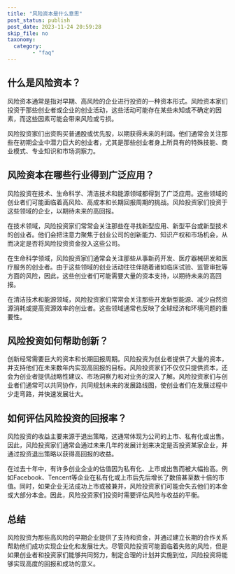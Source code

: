 ```yaml
---
title: "风险资本是什么意思"
post_status: publish
post_date: 2023-11-24 20:59:28
skip_file: no
taxonomy:
  category:
        - "faq"
---
```


## 什么是风险资本？

风险资本通常是指对早期、高风险的企业进行投资的一种资本形式。风险资本家们投资于那些创业者或企业的创业活动，这些活动可能存在某些未知或不确定的因素，而这些因素可能会带来风险或亏损。

风险投资家们出资购买普通股或优先股，以期获得未来的利润。他们通常会关注那些在初期企业中潜力巨大的创业者，尤其是那些创业者身上所具有的特殊技能、商业模式、专业知识和市场洞察力。

## 风险资本在哪些行业得到广泛应用？

风险投资在技术、生命科学、清洁技术和能源领域都得到了广泛应用。这些领域的创业者们可能面临着高风险、高成本和长期回报周期的挑战。风险投资家们投资于这些领域的企业，以期待未来的高回报。

在技术领域，风险投资家们常常会关注那些在寻找新型应用、新型平台或新型技术的创业者。他们会把注意力聚焦于创业公司的创新能力、知识产权和市场机会，从而决定是否将风险投资资金投入这些公司。

在生命科学领域，风险投资家们通常会关注那些从事新药开发、医疗器械研发和医疗服务的创业者。由于这些领域的创业活动往往伴随着诸如临床试验、监管审批等方面的风险，因此，这些创业者们可能需要大量的资本支持，以期待未来的高回报。

在清洁技术和能源领域，风险投资家们常常会关注那些开发新型能源、减少自然资源消耗或提高资源效率的创业者。这些领域通常也反映了全球经济和环境问题的重要性。

## 风险投资如何帮助创新？

创新经常需要巨大的资本和长期回报周期。风险投资为创业者提供了大量的资本，并支持他们在未来数年内实现高回报的目标。风险投资家们不仅仅只提供资本，还会为创业者提供战略性建议、市场洞察力和对业务的深入了解。风险投资家们与创业者们通常可以共同协作，共同规划未来的发展路线图，使创业者们在发展过程中少走弯路，并快速发展壮大。

## 如何评估风险投资的回报率？

风险投资的收益主要来源于退出策略，这通常体现为公司的上市、私有化或出售。因此，风险投资家们通常会通过未来几年的发展计划来决定是否投资某家企业，并通过投资退出策略以获得高回报的收益。

在过去十年中，有许多创业企业的估值因为私有化、上市或出售而被大幅抬高。例如Facebook、Tencent等企业在私有化或上市后先后增长了数倍甚至数十倍的市值。同时，如果企业无法成功上市或被兼并，风险投资家们可能会失去他们的本金或大部分本金。因此，风险投资家们投资时需要评估风险与收益的平衡。

## 总结

风险投资为那些高风险的早期企业提供了支持和资金，并通过建立长期的合作关系帮助他们成功实现企业化和发展壮大。尽管风险投资可能面临着失败的风险，但是如果创业者和投资家们能够共同努力，制定合理的计划并实施到位，风险投资将能够实现高度的回报和成功的意义。
